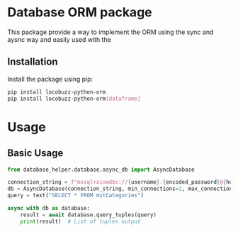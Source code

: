 # Database ORM package

This package provide a way to implement the ORM using the sync and aysnc way and easily used with the 
## Installation

Install the package using pip:

```sh
pip install locobuzz-python-orm
pip install locobuzz-python-orm[dataframe]
```
# Usage
## Basic Usage
```python
from database_helper.database.async_db import AsyncDatabase

connection_string = f"mssql+aioodbc://{username}:{encoded_password}@{host}/{database}?driver=ODBC+Driver+17+for+SQL+Server"
db = AsyncDatabase(connection_string, min_connections=1, max_connections=1)
query = text("SELECT * FROM mstCategories")

async with db as database:
    result = await database.query_tuples(query)
    print(result)  # List of tuples output


```